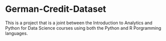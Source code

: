 # German-Credit-Dataset

This is a project that is a joint between the Introduction to Analytics and Python for Data Science courses using both the Python and R Porgramming languages.
